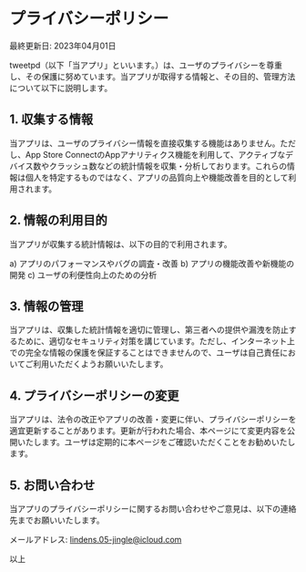 # プライバシーポリシー

最終更新日: 2023年04月01日

tweetpd（以下「当アプリ」といいます。）は、ユーザのプライバシーを尊重し、その保護に努めています。当アプリが取得する情報と、その目的、管理方法について以下に説明します。

## 1. 収集する情報
当アプリは、ユーザのプライバシー情報を直接収集する機能はありません。ただし、App Store ConnectのAppアナリティクス機能を利用して、アクティブなデバイス数やクラッシュ数などの統計情報を収集・分析しております。これらの情報は個人を特定するものではなく、アプリの品質向上や機能改善を目的として利用されます。

## 2. 情報の利用目的
当アプリが収集する統計情報は、以下の目的で利用されます。

a) アプリのパフォーマンスやバグの調査・改善
b) アプリの機能改善や新機能の開発
c) ユーザの利便性向上のための分析

## 3. 情報の管理
当アプリは、収集した統計情報を適切に管理し、第三者への提供や漏洩を防止するために、適切なセキュリティ対策を講じています。ただし、インターネット上での完全な情報の保護を保証することはできませんので、ユーザは自己責任においてご利用いただくようお願いいたします。

## 4. プライバシーポリシーの変更
当アプリは、法令の改正やアプリの改善・変更に伴い、プライバシーポリシーを適宜更新することがあります。更新が行われた場合、本ページにて変更内容を公開いたします。ユーザは定期的に本ページをご確認いただくことをお勧めいたします。

## 5. お問い合わせ
当アプリのプライバシーポリシーに関するお問い合わせやご意見は、以下の連絡先までお願いいたします。

メールアドレス: lindens.05-jingle@icloud.com

以上